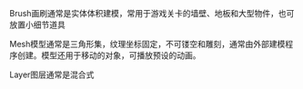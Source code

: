 Brush画刷通常是实体体积建模，常用于游戏关卡的墙壁、地板和大型物件，也可放置小细节道具

Mesh模型通常是三角形集，纹理坐标固定，不可镂空和雕刻，通常由外部建模程序创建。模型还用于移动的对象，可播放预设的动画。

Layer图层通常是混合式



